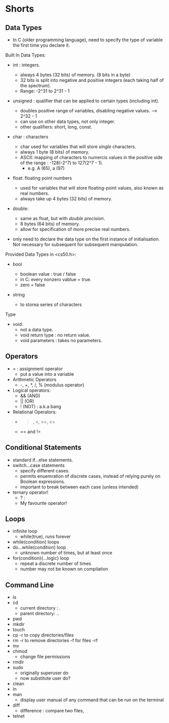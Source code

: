 # Shorts

## Data Types

- In C (older programming language), need to specify the type of variable the first time you declare it.

Built In Data Types:

- int : integers.
  - always 4 bytes (32 bits) of memory. (8 bits in a byte)
  - 32 bits is split into negative and positive integers (each taking half of the spectrum).
  - Range: -2^31 to 2^31 - 1
- unsigned : qualifier that can be applied to certain types (including int).
  - doubles positive range of variables, disabling negative values. --> 2^32 - 1
  - can use on other data types, not only integer.
  - other qualifiers: short, long, const.
- char : characters
  - char used for variables that will store _single_ characters.
  - always 1 byte (8 bits) of memory.
  - ASCII: mapping of characters to numercis values in the positive side of the range : -128(-2^7) to 127(2^7 - 1).
    - e.g. A (65), a (97)
- float: floating point numbers
  - used for variables that will store floating-point values, also known as real numbers.
  - always take up 4 bytes (32 bits) of memory.
- double:

  - same as float, but with _double precision_.
  - 8 bytes (64 bits) of memory.
  - allow for specification of more precise real numbers.

- only need to declare the data type on the first instance of initialisation. Not necessary for subsequent for subsequent manipulation.

Provided Data Types in <cs50.h>:

- bool

  - boolean value : true / false
  - in C: every nonzero vablue = true.
  - zero = false

- string
  - to storea series of characters

Type

- void:
  - not a data type.
  - void return type : no return value.
  - void parameters : takes no parameters.

## Operators

- = : assignment operator
  - put a value into a variable
- Arithmetic Operators
  - -, +, \*, /, % (modulus operator)
- Logical operators:
  - && (AND)
  - || (OR)
  - ! (NOT) : a.k.a bang
- Relational Operators:
  - > , <, >=, <=
  - == and !=

## Conditional Statements

- standard if...else statements.
- switch...case statements
  - specify different cases.
  - permits enuemration of discrete cases, instead of relying purely on Boolean expressions.
  - important to break between each case (unless intended)
- ternary operator!
  - ? :
  - My favourite operator!

## Loops

- infinite loop
  - while(true), runs forever
- while(condition) loops
- do...while(condition) loop
  - unknown number of times, but at least once
- for(condition){...logic} loop
  - repeat a discrete number of times
  - number may not be known on compilation

## Command Line

- ls
- cd
  - current directory : .
  - parent directory: ..
- pwd
- mkdir
- touch
- cp <source> <destination>
  -r to copy directories/files
- rm
  -r to remove directories
  -f for files
  -rf
- mv <source> <destination>
- chmod
  - change file permissions
- rmdir
- sudo
  - originally superuser do
  - now substitute user do?
- clean
- ln
- man
  - display user manual of any command that can be run on the terminal
- diff
  - difference : compare two files,
- telnet
